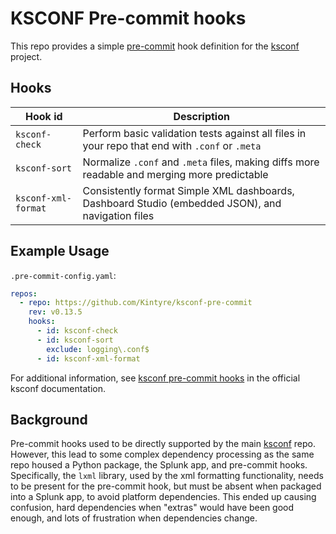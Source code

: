 # KSCONF Pre-commit hooks

This repo provides a simple [pre-commit](https://pre-commit.com/) hook definition for the [ksconf](https://github.com/Kintyre/ksconf) project.

## Hooks

| Hook id | Description |
| ------- | ----------- |
| `ksconf-check` | Perform basic validation tests against all files in your repo that end with `.conf` or `.meta` |
| `ksconf-sort` | Normalize `.conf` and `.meta` files, making diffs more readable and merging more predictable |
| `ksconf-xml-format` | Consistently format Simple XML dashboards, Dashboard Studio (embedded JSON), and navigation files |

## Example Usage

`.pre-commit-config.yaml`:

```yaml
repos:
  - repo: https://github.com/Kintyre/ksconf-pre-commit
    rev: v0.13.5
    hooks:
      - id: ksconf-check
      - id: ksconf-sort
        exclude: logging\.conf$
      - id: ksconf-xml-format
```

For additional information, see [ksconf pre-commit hooks](https://ksconf.readthedocs.io/en/stable/git.html#pre-commit-hooks) in the official ksconf documentation.


## Background

Pre-commit hooks used to be directly supported by the main [ksconf](https://github.com/Kintyre/ksconf) repo.
However, this lead to some complex dependency processing as the same repo housed a Python package, the Splunk app, and pre-commit hooks.
Specifically, the `lxml` library, used by the xml formatting functionality, needs to be present for the pre-commit hook,
but must be absent when packaged into a Splunk app, to avoid platform dependencies.
This ended up causing confusion, hard dependencies when "extras" would have been good enough, and lots of frustration when dependencies change.
